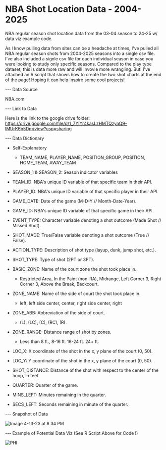 # NBA Shot Location Data - 2004-2025

NBA regular season shot location data from the 03-04 season to 24-25 w/ data viz example code.

As I know pulling data from sites can be a headache at times, I've pulled all NBA regular season shots from 2004-2025 seasons into a single csv file. I've also included a signle csv file for each individual season in case you were looking to study only specific seasons. Compared to the play type dataset, this is data more raw and will invovle more wrangling. But! I've attached an R script that shows how to create the two shot charts at the end of the page! Hoping it can help inspire some cool projects!


--- Data Source

NBA.com

--- Link to Data 

Here is the link to the google drive folder: https://drive.google.com/file/d/1_7YIYr4kasLzHMTQzyaQ9-lMUrK6n5Dm/view?usp=sharing


--- Data Dictionary

- Self-Explanatory
  - TEAM_NAME, PLAYER_NAME, POSITION_GROUP, POSITION, HOME_TEAM, AWAY_TEAM
- SEASON_1 & SEASON_2: Season indicator variables

- TEAM_ID: NBA's unique ID variable of that specific team in their API.
- PLAYER_ID: NBA's unique ID variable of that specific player in their API.
- GAME_DATE: Date of the game (M-D-Y // Month-Date-Year).
- GAME_ID: NBA's unique ID variable of that specific game in their API.
- EVENT_TYPE: Character variable denoting a shot outcome (Made Shot // Missed Shot).
- SHOT_MADE: True/False variable denoting a shot outcome (True // False).
- ACTION_TYPE: Description of shot type (layup, dunk, jump shot, etc.).
- SHOT_TYPE: Type of shot (2PT or 3PT).
- BASIC_ZONE: Name of the court zone the shot took place in.
  - Restricted Area, In the Paint (non-RA), Midrange, Left Corner 3, Right Corner 3, Above the Break, Backcourt.
- ZONE_NAME: Name of the side of court the shot took place in.
  -  left, left side center, center, right side center, right
- ZONE_ABB: Abbreviation of the side of court.
  -  (L), (LC), (C), (RC), (R).
- ZONE_RANGE: Distance range of shot by zones.
  - Less than 8 ft., 8-16 ft. 16-24 ft. 24+ ft.
- LOC_X: X coordinate of the shot in the x, y plane of the court (0, 50).
- LOC_Y: Y coordinate of the shot in the x, y plane of the court (0, 50).
- SHOT_DISTANCE: Distance of the shot with respect to the center of the hoop, in feet.
- QUARTER: Quarter of the game.
- MINS_LEFT: Minutes remaining in the quarter.
- SECS_LEFT: Seconds remaining in minute of the quarter.


--- Snapshot of Data 

![Image 4-13-23 at 8 34 PM](https://user-images.githubusercontent.com/70119566/231919080-015186ad-daa7-446c-8db3-ac11fecc8484.JPG)


--- Example of Potential Data Viz (See R Script Above for Code !)

![PHI](https://user-images.githubusercontent.com/70119566/231919269-73ba4b19-03c3-4830-ba05-c28d390c47aa.jpg)

